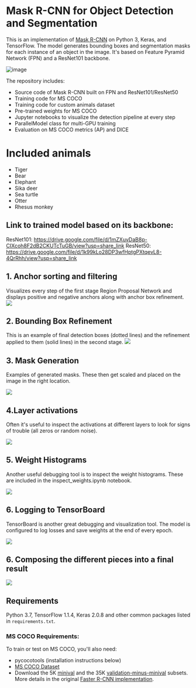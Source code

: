 # Mask R-CNN for Object Detection and Segmentation

This is an implementation of [Mask R-CNN](https://arxiv.org/abs/1703.06870) on Python 3, Keras, and TensorFlow. The model generates bounding boxes and segmentation masks for each instance of an object in the image. It's based on Feature Pyramid Network (FPN) and a ResNet101 backbone.

![image](https://github.com/KomaHomu/Applying-Mask-RCNN-in-endangered-animals-detection/assets/92431917/9bacb207-89c4-46f5-ba9c-608dd20a299e)

The repository includes:
* Source code of Mask R-CNN built on FPN and ResNet101/ResNet50
* Training code for MS COCO
* Training code for custom animals dataset
* Pre-trained weights for MS COCO
* Jupyter notebooks to visualize the detection pipeline at every step
* ParallelModel class for multi-GPU training
* Evaluation on MS COCO metrics (AP) and DICE

# Included animals
* Tiger
* Bear
* Elephant
* Sika deer
* Sea turtle
* Otter
* Rhesus monkey

## Link to trained model based on its backbone:
ResNet101: https://drive.google.com/file/d/1mZXuvDaB8p-CIXcoh8F2dB2CKUTcTuGB/view?usp=share_link
ResNet50: https://drive.google.com/file/d/1k99kLo28DP3wfHptgPXtqevL8-4QrRhh/view?usp=share_link

## 1. Anchor sorting and filtering
Visualizes every step of the first stage Region Proposal Network and displays positive and negative anchors along with anchor box refinement.
![](assets/detection_anchors.png)

## 2. Bounding Box Refinement
This is an example of final detection boxes (dotted lines) and the refinement applied to them (solid lines) in the second stage.
![](assets/detection_refinement.png)

## 3. Mask Generation
Examples of generated masks. These then get scaled and placed on the image in the right location.

![](assets/detection_masks.png)

## 4.Layer activations
Often it's useful to inspect the activations at different layers to look for signs of trouble (all zeros or random noise).

![](assets/detection_activations.png)

## 5. Weight Histograms
Another useful debugging tool is to inspect the weight histograms. These are included in the inspect_weights.ipynb notebook.

![](assets/detection_histograms.png)

## 6. Logging to TensorBoard
TensorBoard is another great debugging and visualization tool. The model is configured to log losses and save weights at the end of every epoch.

![](assets/detection_tensorboard.png)

## 6. Composing the different pieces into a final result

![](assets/detection_final.png)


## Requirements
Python 3.7, TensorFlow 1.1.4, Keras 2.0.8 and other common packages listed in `requirements.txt`.

### MS COCO Requirements:
To train or test on MS COCO, you'll also need:
* pycocotools (installation instructions below)
* [MS COCO Dataset](http://cocodataset.org/#home)
* Download the 5K [minival](https://dl.dropboxusercontent.com/s/o43o90bna78omob/instances_minival2014.json.zip?dl=0)
  and the 35K [validation-minus-minival](https://dl.dropboxusercontent.com/s/s3tw5zcg7395368/instances_valminusminival2014.json.zip?dl=0)
  subsets. More details in the original [Faster R-CNN implementation](https://github.com/rbgirshick/py-faster-rcnn/blob/master/data/README.md).
  
